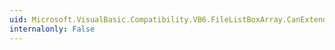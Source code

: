 ```yaml
---
uid: Microsoft.VisualBasic.Compatibility.VB6.FileListBoxArray.CanExtend(System.Object)
internalonly: False
---
```

